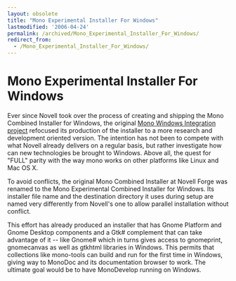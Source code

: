```yaml
---
layout: obsolete
title: "Mono Experimental Installer For Windows"
lastmodified: '2006-04-24'
permalink: /archived/Mono_Experimental_Installer_For_Windows/
redirect_from:
  - /Mono_Experimental_Installer_For_Windows/
---
```


Mono Experimental Installer For Windows
=======================================

Ever since Novell took over the process of creating and shipping the Mono Combined Installer for Windows, the original [Mono Windows Integration project](http://forge.novell.com/modules/xfmod/project/?monowin32) refocused its production of the installer to a more research and development oriented version. The intention has not been to compete with what Novell already delivers on a regular basis, but rather investigate how can new technologies be brought to Windows. Above all, the quest for "FULL" parity with the way mono works on other platforms like Linux and Mac OS X.

To avoid conflicts, the original Mono Combined Installer at Novell Forge was renamed to the Mono Experimental Combined Installer for Windows. Its installer file name and the destination directory it uses during setup are named very differently from Novell's one to allow parallel installation without conflict.

This effort has already produced an installer that has Gnome Platform and Gnome Desktop components and a Gtk\# complement that can take advantage of it -- like Gnome\# which in turns gives access to gnomeprint, gnomecanvas as well as gtkhtml libraries in Windows. This permits that collections like mono-tools can build and run for the first time in Windows, giving way to MonoDoc and its documentation browser to work. The ultimate goal would be to have MonoDevelop running on Windows.

